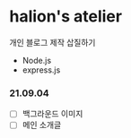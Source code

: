 # halion's atelier

개인 블로그 제작 삽질하기

- Node.js
- express.js

### 21.09.04

- [ ] 백그라운드 이미지
- [ ] 메인 소개글